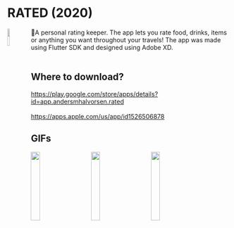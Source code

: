 # RATED (2020)
<img src="https://user-images.githubusercontent.com/31239471/73654645-8a6d3500-468c-11ea-9624-711c853ea587.png" height="10%" width="10%" align="left"></img>
🌟A personal rating keeper. The app lets you rate food, drinks, items or anything you want throughout your travels! The app was made using Flutter SDK and designed using Adobe XD.
<br>
<br>
## Where to download?
https://play.google.com/store/apps/details?id=app.andersmhalvorsen.rated
<br>
<br>
https://apps.apple.com/us/app/id1526506878
## GIFs
<img src="https://user-images.githubusercontent.com/31239471/73666215-bb586480-46a2-11ea-8feb-ca09f979bb55.gif" width="20%" height="20%"></img>
&nbsp;
&nbsp;
&nbsp;
&nbsp;
<img src="https://user-images.githubusercontent.com/31239471/73666158-9ebc2c80-46a2-11ea-9a92-49e3876bfc7c.gif" width="20%" height="20%"></img>
&nbsp;
&nbsp;
&nbsp;
&nbsp;
<img src="https://user-images.githubusercontent.com/31239471/73666260-cf03cb00-46a2-11ea-8363-c07523230a89.gif" width="20%" height="20%"></img>
